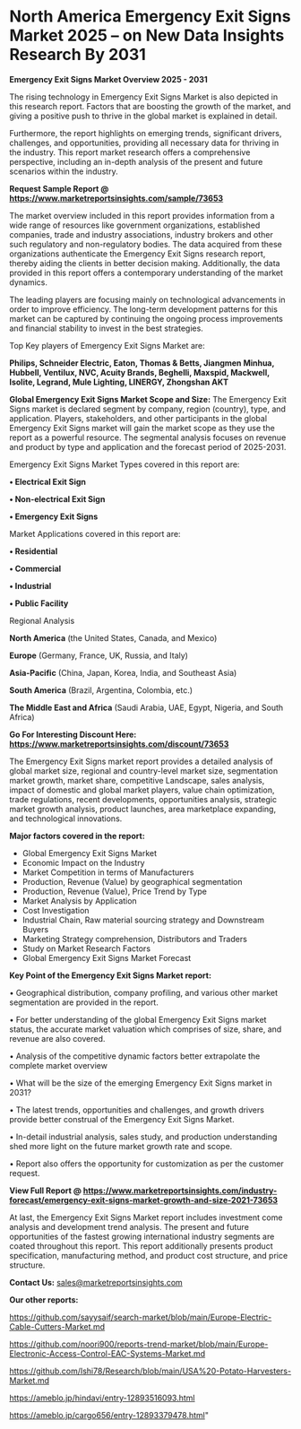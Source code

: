 # North America Emergency Exit Signs Market 2025 – on New Data Insights Research By 2031

<Strong> Emergency Exit Signs Market Overview 2025 - 2031</strong>

The rising technology in Emergency Exit Signs Market is also depicted in this research report. Factors that are boosting the growth of the market, and giving a positive push to thrive in the global market is explained in detail.

Furthermore, the report highlights on emerging trends, significant drivers, challenges, and opportunities, providing all necessary data for thriving in the industry. This report market research offers a comprehensive perspective, including an in-depth analysis of the present and future scenarios within the industry.

<strong>Request Sample Report @ <a href=https://www.marketreportsinsights.com/sample/73653>https://www.marketreportsinsights.com/sample/73653</a></strong>

The market overview included in this report provides information from a wide range of resources like government organizations, established companies, trade and industry associations, industry brokers and other such regulatory and non-regulatory bodies. The data acquired from these organizations authenticate the Emergency Exit Signs research report, thereby aiding the clients in better decision making. Additionally, the data provided in this report offers a contemporary understanding of the market dynamics.

The leading players are focusing mainly on technological advancements in order to improve efficiency. The long-term development patterns for this market can be captured by continuing the ongoing process improvements and financial stability to invest in the best strategies.

Top Key players of Emergency Exit Signs Market are:

<strong>Philips, Schneider Electric, Eaton, Thomas & Betts, Jiangmen Minhua, Hubbell, Ventilux, NVC, Acuity Brands, Beghelli, Maxspid, Mackwell, Isolite, Legrand, Mule Lighting, LINERGY, Zhongshan AKT</strong>

<strong><b>Global Emergency Exit Signs Market Scope and Size:</b></strong>
The Emergency Exit Signs market is declared segment by company, region (country), type, and application. Players, stakeholders, and other participants in the global Emergency Exit Signs market will gain the market scope as they use the report as a powerful resource. The segmental analysis focuses on revenue and product by type and application and the forecast period of 2025-2031.

Emergency Exit Signs Market Types covered in this report are:

<strong>• Electrical Exit Sign

• Non-electrical Exit Sign

• Emergency Exit Signs</strong>

Market Applications covered in this report are:

<strong>• Residential

• Commercial

• Industrial

• Public Facility</strong> 

Regional Analysis

<strong>North America</strong> (the United States, Canada, and Mexico)

<strong>Europe</strong> (Germany, France, UK, Russia, and Italy)

<strong>Asia-Pacific</strong> (China, Japan, Korea, India, and Southeast Asia)

<strong>South America</strong> (Brazil, Argentina, Colombia, etc.)

<strong>The Middle East and Africa</strong> (Saudi Arabia, UAE, Egypt, Nigeria, and South Africa)

<strong>Go For Interesting Discount Here: <a href=https://www.marketreportsinsights.com/discount/73653>https://www.marketreportsinsights.com/discount/73653</a></strong>

The Emergency Exit Signs market report provides a detailed analysis of global market size, regional and country-level market size, segmentation market growth, market share, competitive Landscape, sales analysis, impact of domestic and global market players, value chain optimization, trade regulations, recent developments, opportunities analysis, strategic market growth analysis, product launches, area marketplace expanding, and technological innovations.

<strong><b>Major factors covered in the report:</b></strong>
<ul>
  <li>Global Emergency Exit Signs Market </li>
  <li>Economic Impact on the Industry</li>
  <li>Market Competition in terms of Manufacturers</li>
  <li>Production, Revenue (Value) by geographical segmentation</li>
  <li>Production, Revenue (Value), Price Trend by Type</li>
  <li>Market Analysis by Application</li>
  <li>Cost Investigation</li>
  <li>Industrial Chain, Raw material sourcing strategy and Downstream Buyers</li>
  <li>Marketing Strategy comprehension, Distributors and Traders</li>
  <li>Study on Market Research Factors</li>
  <li>Global Emergency Exit Signs Market Forecast</li>
</ul>

<strong><b>Key Point of the Emergency Exit Signs Market report:</b></strong>

• Geographical distribution, company profiling, and various other market segmentation are provided in the report.

• For better understanding of the global Emergency Exit Signs market status, the accurate market valuation which comprises of size, share, and revenue are also covered.

• Analysis of the competitive dynamic factors better extrapolate the complete market overview

• What will be the size of the emerging Emergency Exit Signs market in 2031?

• The latest trends, opportunities and challenges, and growth drivers provide better construal of the Emergency Exit Signs Market.

• In-detail industrial analysis, sales study, and production understanding shed more light on the future market growth rate and scope.

• Report also offers the opportunity for customization as per the customer request.

<strong><b>View Full Report @ <a href=https://www.marketreportsinsights.com/industry-forecast/emergency-exit-signs-market-growth-and-size-2021-73653>https://www.marketreportsinsights.com/industry-forecast/emergency-exit-signs-market-growth-and-size-2021-73653</a></b></strong>


At last, the Emergency Exit Signs Market report includes investment come analysis and development trend analysis. The present and future opportunities of the fastest growing international industry segments are coated throughout this report. This report additionally presents product specification, manufacturing method, and product cost structure, and price structure.

<strong>Contact Us:</strong>
sales@marketreportsinsights.com

<strong>Our other reports:</strong>

<a href=https://github.com/sayysaif/search-market/blob/main/Europe-Electric-Cable-Cutters-Market.md>https://github.com/sayysaif/search-market/blob/main/Europe-Electric-Cable-Cutters-Market.md</a>

<a href=https://github.com/noori900/reports-trend-market/blob/main/Europe-Electronic-Access-Control-EAC-Systems-Market.md>https://github.com/noori900/reports-trend-market/blob/main/Europe-Electronic-Access-Control-EAC-Systems-Market.md</a>

<a href=https://github.com/Ishi78/Research/blob/main/USA%20-Potato-Harvesters-Market.md>https://github.com/Ishi78/Research/blob/main/USA%20-Potato-Harvesters-Market.md</a>

<a href=https://ameblo.jp/hindavi/entry-12893516093.html>https://ameblo.jp/hindavi/entry-12893516093.html</a>

<a href=https://ameblo.jp/cargo656/entry-12893379478.html>https://ameblo.jp/cargo656/entry-12893379478.html</a>"
